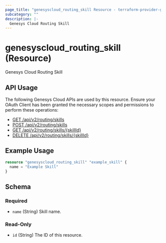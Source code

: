 ```yaml
---
page_title: "genesyscloud_routing_skill Resource - terraform-provider-genesyscloud"
subcategory: ""
description: |-
  Genesys Cloud Routing Skill
---
```

# genesyscloud_routing_skill (Resource)

Genesys Cloud Routing Skill

## API Usage
The following Genesys Cloud APIs are used by this resource. Ensure your OAuth Client has been granted the necessary scopes and permissions to perform these operations:

* [GET /api/v2/routing/skills](https://developer.mypurecloud.com/api/rest/v2/routing/#get-api-v2-routing-skills)
* [POST /api/v2/routing/skills](https://developer.mypurecloud.com/api/rest/v2/routing/#post-api-v2-routing-skills)
* [GET /api/v2/routing/skills/{skillId}](https://developer.mypurecloud.com/api/rest/v2/routing/#get-api-v2-routing-skills--skillId-)
* [DELETE /api/v2/routing/skills/{skillId}](https://developer.mypurecloud.com/api/rest/v2/routing/#delete-api-v2-routing-skills--skillId-)

## Example Usage

```terraform
resource "genesyscloud_routing_skill" "example_skill" {
  name = "Example Skill"
}
```

<!-- schema generated by tfplugindocs -->
## Schema

### Required

- `name` (String) Skill name.

### Read-Only

- `id` (String) The ID of this resource.

